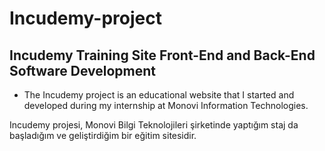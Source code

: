 # Incudemy-project
## Incudemy Training Site Front-End and Back-End Software Development
* The Incudemy project is an educational website that I started and developed during my internship at Monovi Information Technologies.

Incudemy projesi, Monovi Bilgi Teknolojileri şirketinde yaptığım staj da başladığım ve geliştirdiğim bir eğitim sitesidir.
